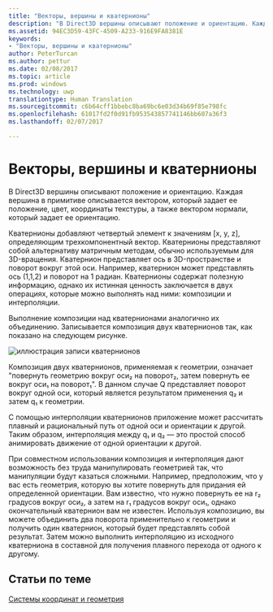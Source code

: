 ```yaml
---
title: "Векторы, вершины и кватернионы"
description: "В Direct3D вершины описывают положение и ориентацию. Каждая вершина в примитиве описывается вектором, который задает ее положение, цвет, координаты текстуры, а также вектором нормали, который задает ее ориентацию."
ms.assetid: 94EC3D59-43FC-4509-A233-916E9FA8381E
keywords:
- "Векторы, вершины и кватернионы"
author: PeterTurcan
ms.author: pettur
ms.date: 02/08/2017
ms.topic: article
ms.prod: windows
ms.technology: uwp
translationtype: Human Translation
ms.sourcegitcommit: c6b64cff1bbebc8ba69bc6e03d34b69f85e798fc
ms.openlocfilehash: 61017fd2f0d91fb953543857741146bb607a36f3
ms.lasthandoff: 02/07/2017

---
```


# <a name="vectors-vertices-and-quaternions"></a>Векторы, вершины и кватернионы


В Direct3D вершины описывают положение и ориентацию. Каждая вершина в примитиве описывается вектором, который задает ее положение, цвет, координаты текстуры, а также вектором нормали, который задает ее ориентацию.

Кватернионы добавляют четвертый элемент к значениям \[x, y, z\], определяющим трехкомпонентный вектор. Кватернионы представляют собой альтернативу матричным методам, обычно используемым для 3D-вращения. Кватернион представляет ось в 3D-пространстве и поворот вокруг этой оси. Например, кватернион может представлять ось (1,1,2) и поворот на 1 радиан. Кватернионы содержат полезную информацию, однако их истинная ценность заключается в двух операциях, которые можно выполнять над ними: композиции и интерполяции.

Выполнение композиции над кватернионами аналогично их объединению. Записывается композиция двух кватернионов так, как показано на следующем рисунке.

![иллюстрация записи кватернионов](images/quateq.png)

Композиция двух кватернионов, применяемая к геометрии, означает "повернуть геометрию вокруг оси₂ на поворот₂, затем повернуть ее вокруг оси₁ на поворот₁". В данном случае Q представляет поворот вокруг одной оси, который является результатом применения q₂ и затем q₁ к геометрии.

С помощью интерполяции кватернионов приложение может рассчитать плавный и рациональный путь от одной оси и ориентации к другой. Таким образом, интерполяция между q₁ и q₂ — это простой способ анимировать движение от одной ориентации к другой.

При совместном использовании композиция и интерполяция дают возможность без труда манипулировать геометрией так, что манипуляции будут казаться сложными. Например, предположим, что у вас есть геометрия, которую вы хотите повернуть для придания ей определенной ориентации. Вам известно, что нужно повернуть ее на r₂ градусов вокруг оси₂, а затем на r₁ градусов вокруг оси₁, однако окончательный кватернион вам не известен. Используя композицию, вы можете объединить два поворота применительно к геометрии и получить один кватернион, который будет представлять собой результат. Затем можно выполнить интерполяцию из исходного кватерниона в составной для получения плавного перехода от одного к другому.

## <a name="span-idrelated-topicsspanrelated-topics"></a><span id="related-topics"></span>Статьи по теме


[Системы координат и геометрия](coordinate-systems-and-geometry.md)

 

 





